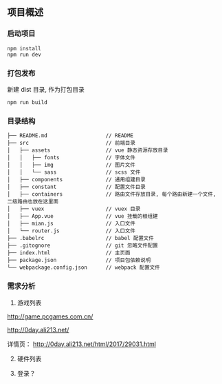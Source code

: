 ## 项目概述

### 启动项目

```
npm install
npm run dev
```

### 打包发布

新建 dist 目录, 作为打包目录

```
npm run build
```

### 目录结构

```
├── README.md                   // README
├── src                         // 前端目录
│   ├── assets                  // vue 静态资源存放目录
│   │   ├── fonts               // 字体文件
│   │   ├── img                 // 图片文件
│   │   └── sass                // scss 文件
│   ├── components              // 通用组建目录
│   ├── constant                // 配置文件目录   
│   ├── containers              // 路由文件存放目录, 每个路由新建一个文件, 二级路由也放在这里面
│   ├── vuex                    // vuex 目录
│   ├── App.vue                 // vue 挂载的根组建
│   ├── mian.js                 // 入口文件
│   └── router.js               // 入口文件
├── .babelrc                    // babel 配置文件
├── .gitognore                  // git 忽略文件配置
├── index.html                  // 主页面
├── package.json                // 项目包依赖说明
└── webpackage.config.json      // webpack 配置文件
```

### 需求分析

1. 游戏列表

http://game.pcgames.com.cn/

http://0day.ali213.net/

详情页： http://0day.ali213.net/html/2017/29031.html

2. 硬件列表

3. 登录？